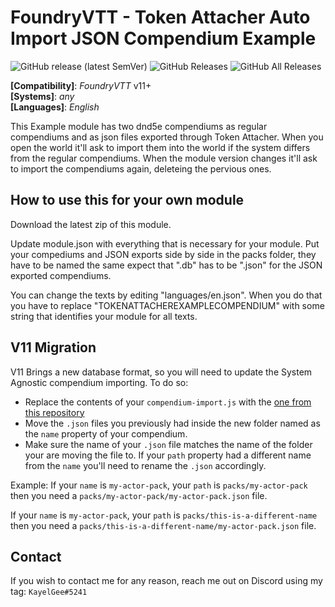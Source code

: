# FoundryVTT - Token Attacher Auto Import JSON Compendium Example
![GitHub release (latest SemVer)](https://img.shields.io/github/v/release/KayelGee/token-attacher-compendium-example?style=for-the-badge) 
![GitHub Releases](https://img.shields.io/github/downloads/KayelGee/token-attacher-compendium-example/latest/total?style=for-the-badge) 
![GitHub All Releases](https://img.shields.io/github/downloads/KayelGee/token-attacher-compendium-example/total?style=for-the-badge&label=Downloads+total)  

**[Compatibility]**: *FoundryVTT* v11+  
**[Systems]**: *any*  
**[Languages]**: *English*  

This Example module has two dnd5e compendiums as regular compendiums and as json files exported through Token Attacher. 
When you open the world it'll ask to import them into the world if the system differs from the regular compendiums.
When the module version changes it'll ask to import the compendiums again, deleteing the pervious ones.

## How to use this for your own module

Download the latest zip of this module.

Update module.json with everything that is necessary for your module.
Put your compediums and JSON exports side by side in the packs folder, they have to be named the same expect that ".db" has to be ".json" for the JSON exported compendiums.

You can change the texts by editing "languages/en.json". When you do that you have to replace "TOKENATTACHEREXAMPLECOMPENDIUM" with some string that identifies your module for all texts.

## V11 Migration

V11 Brings a new database format, so you will need to update the System Agnostic compendium importing.
To do so:

- Replace the contents of your `compendium-import.js` with the [one from this repository](https://github.com/KayelGee/token-attacher-compendium-example/blob/master/scripts/compendium-import.js)
- Move the `.json` files you previously had inside the new folder named as the `name` property of your compendium.
- Make sure the name of your `.json` file matches the name of the folder your are moving the file to. If your `path` property had a different name from the `name` you'll need to rename the `.json` accordingly.

Example:
If your `name` is `my-actor-pack`, your `path` is `packs/my-actor-pack` then you need a `packs/my-actor-pack/my-actor-pack.json` file.

If your `name` is `my-actor-pack`, your `path` is `packs/this-is-a-different-name` then you need a `packs/this-is-a-different-name/my-actor-pack.json` file.

## Contact

If you wish to contact me for any reason, reach me out on Discord using my tag: `KayelGee#5241`
